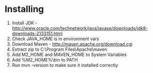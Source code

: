 # Installing

1. Install JDK - http://www.oracle.com/technetwork/java/javase/downloads/jdk8-downloads-2133151.html
2. Check JAVA_HOME is in environment vars
3. Download Maven - http://maven.apache.org/download.cgi
4. Extract zip to C:\Program Files\Apache\maven
5. Add M2_HOME and MAVEN_HOME to System Variables
6. Add %M2_HOME%\bin to PATH
7. Run mvn -version to make sure it installed correctly